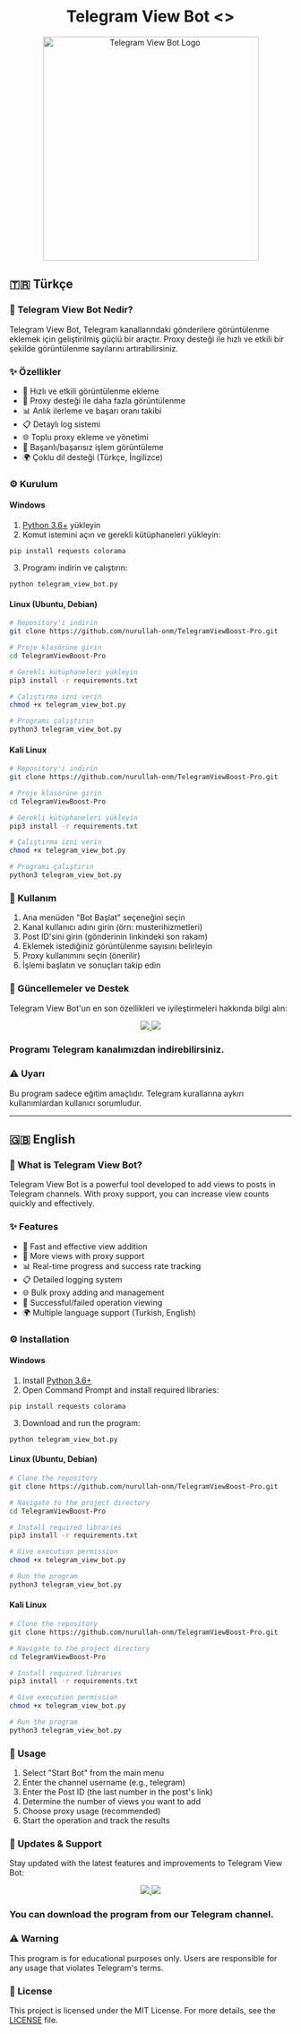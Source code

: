 # <h1 align="center"> Telegram View Bot <\> </h1>
<p align="center">
  <img src="https://i.ibb.co/mF90B4QQ/boy.png" alt="Telegram View Bot Logo" width="385" height="400">
</p>

## 🇹🇷 Türkçe

### 📱 Telegram View Bot Nedir?
Telegram View Bot, Telegram kanallarındaki gönderilere görüntülenme eklemek için geliştirilmiş güçlü bir araçtır. Proxy desteği ile hızlı ve etkili bir şekilde görüntülenme sayılarını artırabilirsiniz.

### ✨ Özellikler
- 🚀 Hızlı ve etkili görüntülenme ekleme
- 🔄 Proxy desteği ile daha fazla görüntülenme
- 📊 Anlık ilerleme ve başarı oranı takibi
- 📋 Detaylı log sistemi
- 🌐 Toplu proxy ekleme ve yönetimi
- 🔎 Başarılı/başarısız işlem görüntüleme
- 🌍 Çoklu dil desteği (Türkçe, İngilizce)

### ⚙️ Kurulum

#### Windows
1. [Python 3.6+](https://www.python.org/downloads/windows/) yükleyin
2. Komut istemini açın ve gerekli kütüphaneleri yükleyin:
```
pip install requests colorama
```
3. Programı indirin ve çalıştırın:
```
python telegram_view_bot.py
```

#### Linux (Ubuntu, Debian)
```bash
# Repository'i indirin
git clone https://github.com/nurullah-onm/TelegramViewBoost-Pro.git

# Proje klasörüne girin
cd TelegramViewBoost-Pro

# Gerekli kütüphaneleri yükleyin
pip3 install -r requirements.txt

# Çalıştırma izni verin
chmod +x telegram_view_bot.py

# Programı çalıştırın
python3 telegram_view_bot.py
```

#### Kali Linux
```bash
# Repository'i indirin
git clone https://github.com/nurullah-onm/TelegramViewBoost-Pro.git

# Proje klasörüne girin
cd TelegramViewBoost-Pro

# Gerekli kütüphaneleri yükleyin
pip3 install -r requirements.txt

# Çalıştırma izni verin
chmod +x telegram_view_bot.py

# Programı çalıştırın
python3 telegram_view_bot.py
```

### 📝 Kullanım
1. Ana menüden "Bot Başlat" seçeneğini seçin
2. Kanal kullanıcı adını girin (örn: musterihizmetleri)
3. Post ID'sini girin (gönderinin linkindeki son rakam)
4. Eklemek istediğiniz görüntülenme sayısını belirleyin
5. Proxy kullanımını seçin (önerilir)
6. İşlemi başlatın ve sonuçları takip edin

### 🔄 Güncellemeler ve Destek
Telegram View Bot'un en son özellikleri ve iyileştirmeleri hakkında bilgi alın:
<p align="center">
  <a href="https://telegram.me/ViewBotSupport">
    <img src="https://img.shields.io/badge/Katıl-Destek%20Grubu-blue?style=for-the-badge&logo=telegram">
  </a>
  <a href="https://telegram.me/ViewBotChannel">
    <img src="https://img.shields.io/badge/Katıl-Güncelleme%20Kanalı-blue?style=for-the-badge&logo=telegram">
  </a>
</p>

<h3>Programı Telegram kanalımızdan indirebilirsiniz.</h3>

### ⚠️ Uyarı
Bu program sadece eğitim amaçlıdır. Telegram kurallarına aykırı kullanımlardan kullanıcı sorumludur.

---

## 🇬🇧 English

### 📱 What is Telegram View Bot?
Telegram View Bot is a powerful tool developed to add views to posts in Telegram channels. With proxy support, you can increase view counts quickly and effectively.

### ✨ Features
- 🚀 Fast and effective view addition
- 🔄 More views with proxy support
- 📊 Real-time progress and success rate tracking
- 📋 Detailed logging system
- 🌐 Bulk proxy adding and management
- 🔎 Successful/failed operation viewing
- 🌍 Multiple language support (Turkish, English)

### ⚙️ Installation

#### Windows
1. Install [Python 3.6+](https://www.python.org/downloads/windows/)
2. Open Command Prompt and install required libraries:
```
pip install requests colorama
```
3. Download and run the program:
```
python telegram_view_bot.py
```

#### Linux (Ubuntu, Debian)
```bash
# Clone the repository
git clone https://github.com/nurullah-onm/TelegramViewBoost-Pro.git

# Navigate to the project directory
cd TelegramViewBoost-Pro

# Install required libraries
pip3 install -r requirements.txt

# Give execution permission
chmod +x telegram_view_bot.py

# Run the program
python3 telegram_view_bot.py
```

#### Kali Linux
```bash
# Clone the repository
git clone https://github.com/nurullah-onm/TelegramViewBoost-Pro.git

# Navigate to the project directory
cd TelegramViewBoost-Pro

# Install required libraries
pip3 install -r requirements.txt

# Give execution permission
chmod +x telegram_view_bot.py

# Run the program
python3 telegram_view_bot.py
```

### 📝 Usage
1. Select "Start Bot" from the main menu
2. Enter the channel username (e.g., telegram)
3. Enter the Post ID (the last number in the post's link)
4. Determine the number of views you want to add
5. Choose proxy usage (recommended)
6. Start the operation and track the results

### 🔄 Updates & Support
Stay updated with the latest features and improvements to Telegram View Bot:
<p align="center">
  <a href="https://telegram.me/ViewBotSupport">
    <img src="https://img.shields.io/badge/Join-Support%20Group-blue?style=for-the-badge&logo=telegram">
  </a>
  <a href="https://telegram.me/ViewBotChannel">
    <img src="https://img.shields.io/badge/Join-Update%20Channel-blue?style=for-the-badge&logo=telegram">
  </a>
</p>

<h3>You can download the program from our Telegram channel.</h3>

### ⚠️ Warning
This program is for educational purposes only. Users are responsible for any usage that violates Telegram's terms.

### 📜 License
This project is licensed under the MIT License. For more details, see the [LICENSE](LICENSE) file.
